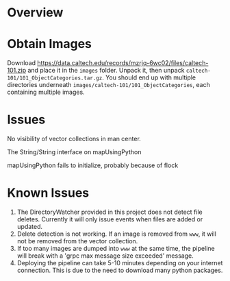 # Overview 

# Obtain Images

Download https://data.caltech.edu/records/mzrjq-6wc02/files/caltech-101.zip  and place it in
the `images` folder.  Unpack it, then unpack `caltech-101/101_ObjectCategories.tar.gz`.  You should end up with multiple directories underneath `images/caltech-101/101_ObjectCategories`, each containing multiple images.


# Issues

No visibility of vector collections in man center.

The String/String interface on mapUsingPython

mapUsingPython fails to initialize, probably because of flock

# Known Issues

1. The DirectoryWatcher provided in this project does not detect file deletes.  Currently it will only issue 
   events when files are added or updated.
2. Delete detection is not working.  If an image is removed from `www`, 
   it will not be removed from the vector collection.
3. If too many images are dumped into `www` at the same time, the pipeline will break with a 
  'grpc max message size exceeded' message.
4. Deploying the pipeline can take 5-10 minutes depending on your internet connection.  This is due to the need 
   to download many python packages.  
